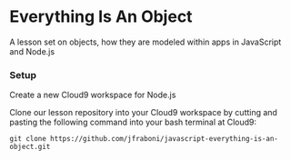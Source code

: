 Everything Is An Object
==================================

A lesson set on objects, how they are modeled within apps in JavaScript and Node.js

### Setup

Create a new Cloud9 workspace for Node.js

Clone our lesson repository into your Cloud9 workspace by cutting and pasting the following command into your bash terminal at Cloud9:

    git clone https://github.com/jfraboni/javascript-everything-is-an-object.git